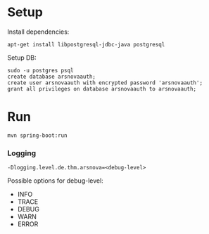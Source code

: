 # Setup

Install dependencies:
```
apt-get install libpostgresql-jdbc-java postgresql
```

Setup DB:

```
sudo -u postgres psql
create database arsnovaauth;
create user arsnovaauth with encrypted password 'arsnovaauth';
grant all privileges on database arsnovaauth to arsnovaauth;
```


# Run
`mvn spring-boot:run`


### Logging
`-Dlogging.level.de.thm.arsnova=<debug-level>`

Possible options for debug-level:
- INFO
- TRACE
- DEBUG
- WARN
- ERROR
